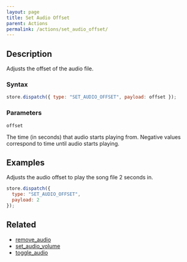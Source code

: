 ```yaml
---
layout: page
title: Set Audio Offset
parent: Actions
permalink: /actions/set_audio_offset/
---
```


## Description

Adjusts the offset of the audio file.

### Syntax

```js
store.dispatch({ type: "SET_AUDIO_OFFSET", payload: offset });
```

### Parameters

`offset`

The time (in seconds) that audio starts playing from. Negative values correspond to time until audio starts playing.

## Examples

Adjusts the audio offset to play the song file 2 seconds in.

```js
store.dispatch({
  type: "SET_AUDIO_OFFSET",
  payload: 2
});
```

## Related

- [remove_audio](./remove_audio.md)
- [set_audio_volume](./set_audio_volume.md)
- [toggle_audio](./toggle_audio.md)
